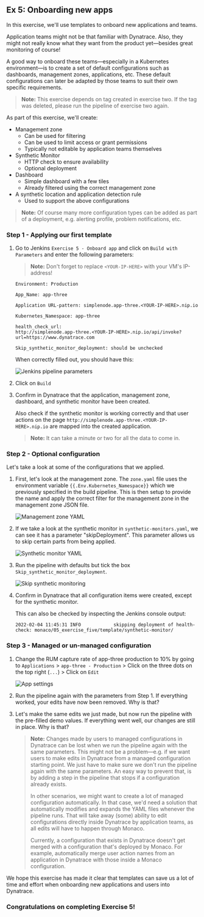 ## Ex 5: Onboarding new apps

In this exercise, we'll use templates to onboard new applications and teams.

Application teams might not be that familiar with Dynatrace. Also, they might not really know what they want from the product yet—besides great monitoring of course!

A good way to onboard these teams—especially in a Kubernetes environment—is to create a set of default configurations such as dashboards, management zones, applications, etc. These default configurations can later be adapted by those teams to suit their own specific requirements.

>**Note:** This exercise depends on tag created in exercise two. If the tag was deleted, please run the pipeline of exercise two again.

As part of this exercise, we'll create:

* Management zone
    * Can be used for filtering
    * Can be used to limit access or grant permissions
    * Typically not editable by application teams themselves
* Synthetic Monitor
    * HTTP check to ensure availability
    * Optional deployment
* Dashboard
    * Simple dashboard with a few tiles
    * Already filtered using the correct management zone
* A synthetic location and application detection rule
    * Used to support the above configurations

>**Note:** Of course many more configuration types can be added as part of a deployment, e.g. alerting profile, problem notifications, etc.

### Step 1 - Applying our first template
1. Go to Jenkins `Exercise 5 - Onboard app` and click on `Build with Parameters` and enter the following parameters:

    >**Note:** Don't forget to replace `<YOUR-IP-HERE>` with your VM's IP-address!

    ```
    Environment: Production
    ```

    ```
    App_Name: app-three
    ```

    ```
    Application URL-pattern: simplenode.app-three.<YOUR-IP-HERE>.nip.io
    ```

    ```
    Kubernetes_Namespace: app-three
    ```

    ```
    health_check_url: 
    http://simplenode.app-three.<YOUR-IP-HERE>.nip.io/api/invoke?url=https://www.dynatrace.com
    ```

    ```
    Skip_synthetic_monitor_deployment: should be unchecked
    ```

    When correctly filled out, you should have this: 

    ![Jenkins pipeline parameters](../../assets/images/05_jenkins_pipeline_params.png)


2. Click on `Build`

3. Confirm in Dynatrace that the application, management zone, dashboard, and synthetic monitor have been created. 

    Also check if the synthetic monitor is working correctly and that user actions on the page ```http://simplenode.app-three.<YOUR-IP-HERE>.nip.io``` are mapped into the created application.

    >**Note:** It can take a minute or two for all the data to come in.

### Step 2 - Optional configuration
Let's take a look at some of the configurations that we applied.

1. First, let's look at the management zone. The `zone.yaml` file uses the environment variable `{{.Env.Kubernetes_Namespace}}` which we previously specified in the build pipeline. This is then setup to provide the name and apply the correct filter for the management zone in the management zone JSON file.

    ![Management zone YAML](../../assets/images/05_mz_yaml.png)

2. If we take a look at the synthetic monitor in `synthetic-monitors.yaml`, we can see it has a parameter "skipDeployment". This parameter allows us to skip certain parts from being applied.

    ![Synthetic monitor YAML](../../assets/images/05_synmon_yaml.png)

3. Run the pipeline with defaults but tick the box `Skip_synthetic_monitor_deployment`.

    ![Skip synthetic monitoring](../../assets/images/05_skip_synmon.png)

4. Confirm in Dynatrace that all configuration items were created, except for the synthetic monitor.

    This can also be checked by inspecting the Jenkins console output:

    ```
    2022-02-04 11:45:31 INFO  			skipping deployment of health-check: monaco/05_exercise_five/template/synthetic-monitor/
    ```

### Step 3 - Managed or un-managed configuration
1. Change the RUM capture rate of app-three production to 10% by going to `Applications` > `app-three - Production` > Click on the three dots on the top right (`...`) > Click on `Edit`

    ![App settings](../../assets/images/05_app_settings.png)

2. Run the pipeline again with the parameters from Step 1. If everything worked, your edits have now been removed. Why is that?

3. Let's make the same edits we just made, but now run the pipeline with the pre-filled demo values. If everything went well, our changes are still in place. Why is that?

    > **Note:** Changes made by users to managed configurations in Dynatrace can be lost when we run the pipeline again with the same parameters. This might not be a problem—e.g. if we want users to make edits in Dynatrace from a managed configuration starting point. We just have to make sure we don't run the pipeline again with the same parameters. An easy way to prevent that, is by adding a step in the pipeline that stops if a configuration already exists.
    >
    > In other scenarios, we might want to create a lot of managed configuration automatically. In that case, we'd need a solution that automatically modifies and expands the YAML files whenever the pipeline runs. That will take away (some) ability to edit configurations directly inside Dynatrace by application teams, as all edits will have to happen through Monaco.
    >
    > Currently, a configuration that exists in Dynatrace doesn't get merged with a configuration that's deployed by Monaco. For example, automatically merge user action names from an application in Dynatrace with those inside a Monaco configuration.

We hope this exercise has made it clear that templates can save us a lot of time and effort when onboarding new applications and users into Dynatrace.

### Congratulations on completing Exercise 5!
